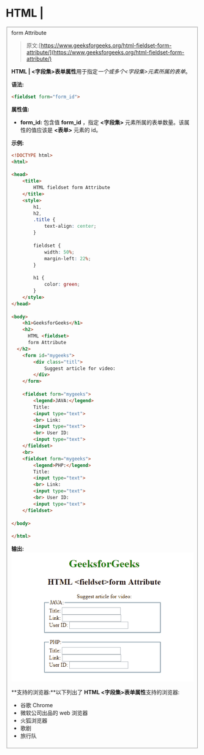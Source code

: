 # HTML |

<fieldset>form Attribute

> 原文:[https://www.geeksforgeeks.org/html-fieldset-form-attribute/](https://www.geeksforgeeks.org/html-fieldset-form-attribute/)

**HTML | <字段集>表单属性**用于指定*一个或多个<字段集>元素所属的表单*。

**语法:**

```html
<fieldset form="form_id">
```

**属性值:**

*   **form_id:** 包含值 **form_id** ，指定 **<字段集>** 元素所属的表单数量。该属性的值应该是 **<表单>** 元素的 id。

**示例:**

```html
<!DOCTYPE html>
<html>

<head>
    <title>
        HTML fieldset form Attribute
    </title>
    <style>
        h1,
        h2,
        .title {
            text-align: center;
        }

        fieldset {
            width: 50%;
            margin-left: 22%;
        }

        h1 {
            color: green;
        }
    </style>
</head>

<body>
    <h1>GeeksforGeeks</h1>
    <h2>
      HTML <fieldset> 
      form Attribute
  </h2>
    <form id="mygeeks">
        <div class="titl">
            Suggest article for video:
        </div>
    </form>

    <fieldset form="mygeeks">
        <legend>JAVA:</legend>
        Title:
        <input type="text">
        <br> Link:
        <input type="text">
        <br> User ID:
        <input type="text">
    </fieldset>
    <br>
    <fieldset form="mygeeks">
        <legend>PHP:</legend>
        Title:
        <input type="text">
        <br> Link:
        <input type="text">
        <br> User ID:
        <input type="text">
    </fieldset>

</body>

</html>
```

**输出:**
![](img/7de574ee39215024b6f64d21e5e246c1.png)

**支持的浏览器:**以下列出了 **HTML <字段集>表单属性**支持的浏览器:

*   谷歌 Chrome
*   微软公司出品的 web 浏览器
*   火狐浏览器
*   歌剧
*   旅行队

</fieldset>